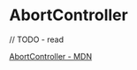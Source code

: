 # AbortController

// TODO - read

[AbortController - MDN](https://developer.mozilla.org/en-US/docs/Web/API/AbortController)

